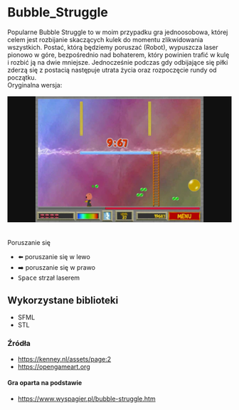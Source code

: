 # Bubble_Struggle

Popularne Bubble Struggle to w moim przypadku gra jednoosobowa, której celem jest rozbijanie skaczących kulek do momentu zlikwidowania wszystkich.  Postać, którą będziemy poruszać (Robot), wypuszcza laser pionowo w góre, bezpośrednio nad bohaterem, który powinien trafić w kulę i rozbić ją na dwie mniejsze. Jednocześnie podczas gdy odbijające się piłki zderzą się z postacią następuje utrata życia oraz rozpoczęcie rundy od początku.
<br/>Oryginalna wersja: <br/>
<br/>
![Image of Bubble Struggle](https://github.com/barxtex1/Bubble_Struggle/blob/master/images/Bubble_Strugle.jpg)
<br/><br/>
<br/> Poruszanie się <br/>
* :arrow_left: poruszanie się w lewo
* :arrow_right: poruszanie się w prawo
* <kbd>Space</kbd> strzał laserem

## Wykorzystane biblioteki
* SFML
* STL

### Źródła
* https://kenney.nl/assets/page:2
* https://opengameart.org

#### Gra oparta na podstawie
* https://www.wyspagier.pl/bubble-struggle.htm

